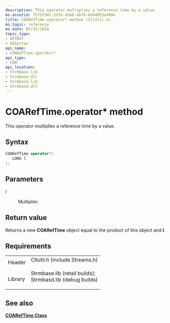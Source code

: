 ```yaml
---
description: This operator multiplies a reference time by a value.
ms.assetid: f575fd41-1d3e-43a6-abf8-8e64093e408e
title: COARefTime.operator* method (Ctlutil.h)
ms.topic: reference
ms.date: 05/31/2018
topic_type: 
- APIRef
- kbSyntax
api_name: 
- COARefTime.operator*
api_type: 
- COM
api_location: 
- Strmbase.lib
- Strmbase.dll
- Strmbasd.lib
- Strmbasd.dll
---
```


# COARefTime.operator\* method

This operator multiplies a reference time by a value.

## Syntax


```C++
COARefTime operator*(
   LONG l
);
```



## Parameters

<dl> <dt>

*l* 
</dt> <dd>

Multiplier.

</dd> </dl>

## Return value

Returns a new **COARefTime** object equal to the product of this object and **l**.

## Requirements



|                    |                                                                                                                                                                                            |
|--------------------|--------------------------------------------------------------------------------------------------------------------------------------------------------------------------------------------|
| Header<br/>  | <dl> <dt>Ctlutil.h (include Streams.h)</dt> </dl>                                                                                   |
| Library<br/> | <dl> <dt>Strmbase.lib (retail builds); </dt> <dt>Strmbasd.lib (debug builds)</dt> </dl> |



## See also

<dl> <dt>

[**COARefTime Class**](coareftime.md)
</dt> </dl>

 

 




